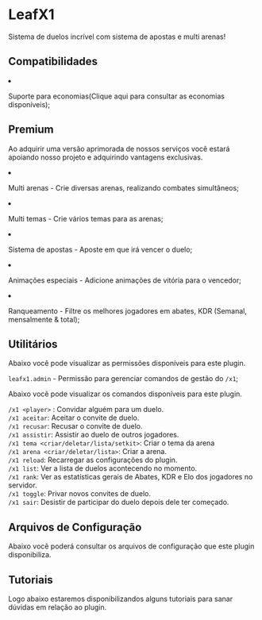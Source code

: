 # LeafX1
<secondary-label ref="premium"/>

<p>Sistema de duelos incrível com sistema de apostas e multi arenas!</p>

## Compatibilidades

<list>
    <li>
        <p>Suporte para economias(Clique aqui para consultar as economias disponíveis);</p>
    </li>
</list>

## Premium

<p>Ao adquirir uma versão aprimorada de nossos serviços você estará apoiando nosso projeto e adquirindo vantagens exclusivas.</p>

<procedure title="Quais sãos as vantagens?">
    <list>
        <li>
            <p>Multi arenas - Crie diversas arenas, realizando combates simultâneos;</p>
        </li>
        <li>
            <p>Multi temas - Crie vários temas para as arenas;</p>
        </li>
        <li>
            <p>Sistema de apostas - Aposte em que irá vencer o duelo;</p>
        </li>
        <li>
            <p>Animações especiais - Adicione animações de vitória para o vencedor;</p>
        </li>
        <li>
            <p>Ranqueamento - Filtre os melhores jogadores em abates, KDR (Semanal, mensalmente & total);</p>
        </li>
    </list>
</procedure>

## Utilitários

<tabs>
    <tab title="Permissões">
        <procedure title="Permissões">
            <p>Abaixo você pode visualizar as permissões disponíveis para este plugin.</p>
            <p><code>leafx1.admin</code> - Permissão para gerenciar comandos de gestão do <code>/x1</code>;</p>
        </procedure>
    </tab>
    <tab title="Comandos">
        <procedure title="Comandos">
            <p>Abaixo você pode visualizar os comandos disponíveis para este plugin.</p>
            <p>
                <code>/x1 &lt;player&gt;</code> : Convidar alguém para um duelo.<br>
                <code>/x1 aceitar</code>: Aceitar o convite de duelo.<br>
                <code>/x1 recusar</code>: Recusar o convite de duelo.<br>
                <code>/x1 assistir</code>: Assistir ao duelo de outros jogadores.<br>
                <code>/x1 tema &lt;criar/deletar/lista/setkit&gt;</code>: Criar o tema da arena<br>
                <code>/x1 arena &lt;criar/deletar/lista&gt;</code>: Criar a arena.<br>
                <code>/x1 reload</code>: Recarregar as configurações do plugin.<br>
                <code>/x1 list</code>: Ver a lista de duelos acontecendo no momento.<br>
                <code>/x1 rank</code>: Ver as estatísticas gerais de Abates, KDR e Elo dos jogadores no servidor.<br>
                <code>/x1 toggle</code>: Privar novos convites de duelo.<br>
                <code>/x1 sair</code>: Desistir de participar do duelo depois dele ter começado.
            </p>
        </procedure>
    </tab>
</tabs>

## Arquivos de Configuração

<p>Abaixo você poderá consultar os arquivos de configuração que este plugin disponibiliza.</p>

<include from="arquivos-x1.md" element-id="arquivos-x1"></include>

## Tutoriais
<secondary-label ref="breve"/>

<p>Logo abaixo estaremos disponibilizandos alguns tutoriais para sanar dúvidas em relação ao plugin.</p>

<seealso title="Veja mais sobre">
    <category ref="wrs">
        <a href="dependências-utilitários.md"/>
        <a href="versões-premium.md"/>
        <a href="criação-items.md"/>
        <a href="conditions.md"/>
    </category>
</seealso>